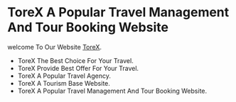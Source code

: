 # ToreX A Popular Travel Management And Tour Booking Website

welcome To Our Website  [ToreX](https://ar-tourx-website.web.app).

* ToreX The Best Choice For Your Travel.
* ToreX Provide Best Offer For Your Travel.
* ToreX A Popular Travel Agency.
* ToreX A Tourism Base Website.
* ToreX A Popular Travel Management And Tour Booking Website.
